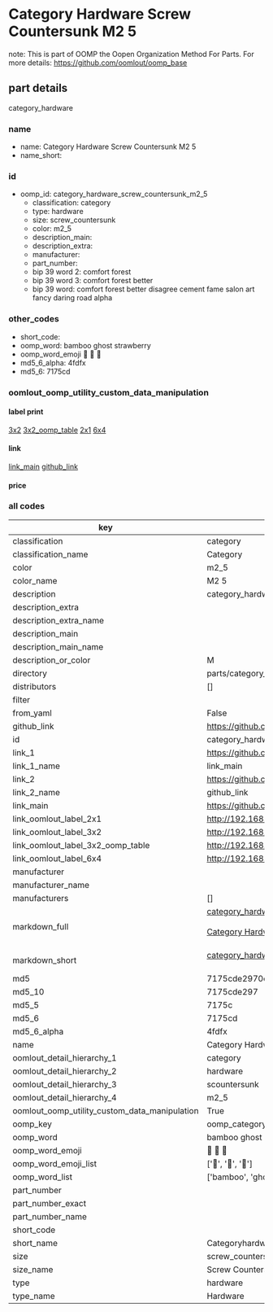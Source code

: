 # Category Hardware Screw Countersunk M2 5  

note: This is part of OOMP the Oopen Organization Method For Parts. For more details: https://github.com/oomlout/oomp_base

##  part details



category_hardware

### name
* name: Category Hardware Screw Countersunk M2 5
* name_short: 
### id
* oomp_id: category_hardware_screw_countersunk_m2_5
  * classification: category
  * type: hardware
  * size: screw_countersunk
  * color: m2_5
  * description_main: 
  * description_extra: 
  * manufacturer: 
  * part_number: 
  * bip 39 word 2: comfort forest
  * bip 39 word 3: comfort forest better
  * bip 39 word: comfort forest better disagree cement fame salon art fancy daring road alpha

### other_codes
* short_code: 
* oomp_word: bamboo ghost strawberry
* oomp_word_emoji :bamboo: :ghost: :strawberry:
* md5_6_alpha: 4fdfx
* md5_6: 7175cd






### oomlout_oomp_utility_custom_data_manipulation
#### label print
[3x2](http://192.168.1.245:1112/?label=oomp%204fdfx)
[3x2_oomp_table](http://192.168.1.107:1112/?label=oomp%204fdfx)
[2x1](http://192.168.1.242:1112/?label=oomp%204fdfx)
[6x4](http://192.168.1.55:1112/?label=oomp%204fdfx)    

#### link

[link_main](https://github.com/oomlout/oomlout_oomp_current_version_messy/tree/main/parts/category_hardware_screw_countersunk_m2_5) [github_link](https://github.com/oomlout/oomlout_oomp_part_src/tree/main/parts/category_hardware_screw_countersunk_m2_5)                             

#### price







### all codes 
| key | value |  
| --- | --- |  
| classification | category |  
| classification_name | Category |  
| color | m2_5 |  
| color_name | M2 5 |  
| description | category_hardware |  
| description_extra |  |  
| description_extra_name |  |  
| description_main |  |  
| description_main_name |  |  
| description_or_color | M  |  
| directory | parts/category_hardware_screw_countersunk_m2_5 |  
| distributors | [] |  
| filter |  |  
| from_yaml | False |  
| github_link | https://github.com/oomlout/oomlout_oomp_part_src/tree/main/parts/category_hardware_screw_countersunk_m2_5 |  
| id | category_hardware_screw_countersunk_m2_5 |  
| link_1 | https://github.com/oomlout/oomlout_oomp_current_version_messy/tree/main/parts/category_hardware_screw_countersunk_m2_5 |  
| link_1_name | link_main |  
| link_2 | https://github.com/oomlout/oomlout_oomp_part_src/tree/main/parts/category_hardware_screw_countersunk_m2_5 |  
| link_2_name | github_link |  
| link_main | https://github.com/oomlout/oomlout_oomp_current_version_messy/tree/main/parts/category_hardware_screw_countersunk_m2_5 |  
| link_oomlout_label_2x1 | http://192.168.1.242:1112/?label=oomp%204fdfx |  
| link_oomlout_label_3x2 | http://192.168.1.245:1112/?label=oomp%204fdfx |  
| link_oomlout_label_3x2_oomp_table | http://192.168.1.107:1112/?label=oomp%204fdfx |  
| link_oomlout_label_6x4 | http://192.168.1.55:1112/?label=oomp%204fdfx |  
| manufacturer |  |  
| manufacturer_name |  |  
| manufacturers | [] |  
| markdown_full | [category_hardware_screw_countersunk_m2_5](https://github.com/oomlout/oomlout_oomp_current_version_messy/tree/main/parts/category_hardware_screw_countersunk_m2_5)<br>[](https://github.com/oomlout/oomlout_oomp_current_version_messy/tree/main/parts/category_hardware_screw_countersunk_m2_5)<br>[Category Hardware Screw Countersunk M2 5](https://github.com/oomlout/oomlout_oomp_current_version_messy/tree/main/parts/category_hardware_screw_countersunk_m2_5)<br><br> |  
| markdown_short | [category_hardware_screw_countersunk_m2_5](https://github.com/oomlout/oomlout_oomp_current_version_messy/tree/main/parts/category_hardware_screw_countersunk_m2_5)<br><br> |  
| md5 | 7175cde2970cd7d1499293ec2b16c971 |  
| md5_10 | 7175cde297 |  
| md5_5 | 7175c |  
| md5_6 | 7175cd |  
| md5_6_alpha | 4fdfx |  
| name | Category Hardware Screw Countersunk M2 5 |  
| oomlout_detail_hierarchy_1 | category |  
| oomlout_detail_hierarchy_2 | hardware |  
| oomlout_detail_hierarchy_3 | scountersunk |  
| oomlout_detail_hierarchy_4 | m2_5 |  
| oomlout_oomp_utility_custom_data_manipulation | True |  
| oomp_key | oomp_category_hardware_screw_countersunk_m2_5 |  
| oomp_word | bamboo ghost strawberry |  
| oomp_word_emoji | :bamboo: :ghost: :strawberry: |  
| oomp_word_emoji_list | [':bamboo:', ':ghost:', ':strawberry:'] |  
| oomp_word_list | ['bamboo', 'ghost', 'strawberry'] |  
| part_number |  |  
| part_number_exact |  |  
| part_number_name |  |  
| short_code |  |  
| short_name | Categoryhardware |  
| size | screw_countersunk |  
| size_name | Screw Countersunk |  
| type | hardware |  
| type_name | Hardware |  
